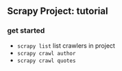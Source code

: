 ## Scrapy Project: tutorial

### get started
- ``scrapy list`` list crawlers in project
- ``scrapy crawl author``
- ``scrapy crawl quotes``

